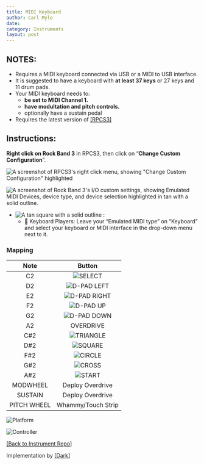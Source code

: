 ```yaml
---
title: MIDI Keyboard
author: Carl Mylo
date: 
category: Instruments
layout: post
---
```


## NOTES:

* Requires a MIDI keyboard connected via USB or a MIDI to USB interface.
* It is suggested to have a keyboard with **at least 37 keys** or 27 keys and 11 drum pads.
* Your MIDI keyboard needs to:
	* **be set to MIDI Channel 1.**
	* **have modultation and pitch controls.**
	* optionally have a sustain pedal
* Requires the latest version of [[RPCS3]](https://rpcs3.net/download)

## Instructions:

**Right click on Rock Band 3** in RPCS3, then click on “**Change Custom Configuration**”.  

![A screenshot of RPCS3's right click menu, showing "Change Custom Configuration" highlighted](https://raw.githubusercontent.com/hmxmilohax/rb3-pc/main/assets/images/cust/rpcs3customconfigchange.png "Change Custom Configuration")

![A screenshot of Rock Band 3's I/O custom settings, showing Emulated MIDI Devices, device type, and device selection highlighted in tan with a solid outline.](https://raw.githubusercontent.com/hmxmilohax/rb3-pc/main/assets/images/cust/iod.png "I/O")
* ![A tan square with a solid outline](https://raw.githubusercontent.com/hmxmilohax/rb3-pc/main/assets/images/cust/smalltan.png "Tan Square") : 
	* 🎹 Keyboard Players: Leave your “Emulated MIDI type” on “Keyboard” and select your keyboard or MIDI interface in the drop-down menu next to it.

### Mapping

| **Note** | **Button** |
|:--------:|:-------------------:|
| C2 | ![SELECT](https://raw.githubusercontent.com/hmxmilohax/rb3-pc/main/assets/images/btns/ctrls/ps3/sel.png "SELECT") |
| D2 | ![D-PAD LEFT](https://raw.githubusercontent.com/hmxmilohax/rb3-pc/main/assets/images/btns/ctrls/ps3/dl.png "D-PAD LEFT") |
| E2 | ![D-PAD RIGHT](https://raw.githubusercontent.com/hmxmilohax/rb3-pc/main/assets/images/btns/ctrls/ps3/dr.png "D-PAD RIGHT") |
| F2 | ![D-PAD UP](https://raw.githubusercontent.com/hmxmilohax/rb3-pc/main/assets/images/btns/ctrls/ps3/du.png "D-PAD UP") |
| G2 | ![D-PAD DOWN](https://raw.githubusercontent.com/hmxmilohax/rb3-pc/main/assets/images/btns/ctrls/ps3/dd.png "D-PAD DOWN") |
| A2 | OVERDRIVE |
| C#2 | ![TRIANGLE](https://raw.githubusercontent.com/hmxmilohax/rb3-pc/main/assets/images/btns/ctrls/ps3/t.png "TRIANGLE") |
| D#2 | ![SQUARE](https://raw.githubusercontent.com/hmxmilohax/rb3-pc/main/assets/images/btns/ctrls/ps3/s.png "SQUARE") |
| F#2 | ![CIRCLE](https://raw.githubusercontent.com/hmxmilohax/rb3-pc/main/assets/images/btns/ctrls/ps3/o.png "CIRCLE") |
| G#2 | ![CROSS](https://raw.githubusercontent.com/hmxmilohax/rb3-pc/main/assets/images/btns/ctrls/ps3/x.png "CROSS") |
| A#2 | ![START](https://raw.githubusercontent.com/hmxmilohax/rb3-pc/main/assets/images/btns/ctrls/ps3/sta.png "START") |
| MODWHEEL | Deploy Overdrive |
| SUSTAIN | Deploy Overdrive |
| PITCH WHEEL | Whammy/Touch Strip |

![Platform](https://raw.githubusercontent.com/hmxmilohax/rb3-pc/main/assets/images/instruments/midi.png "Platform") 

![Controller](https://raw.githubusercontent.com/hmxmilohax/rb3-pc/main/assets/images/instruments/midikeyscontroller.png "Controller") 

[[Back to Instrument Repo]](https://hmxmilohax.github.io/rb3-pc/english/instrumentrepo/#instrument-list)

Implementation by [[Dark]](https://dark.ski/)